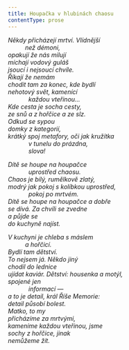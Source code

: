 ```yaml
---
title: Houpačka v hlubinách chaosu
contentType: prose
---
```


<section>

_Někdy přicházejí mrtví. Vlídnější  
          než démoni,  
opakují že nás milují  
míchají vodový guláš  
jsoucí i nejsoucí chvíle.  
Říkají že nemám  
chodit tam za konec, kde bydlí  
nehotový svět, kamenící  
            každou vteřinou…  
Kde cesta je socha cesty,  
ze snů a z hořčice a ze slz.  
Odkud se sypou  
domky z kategorií,  
krátký spoj metafory, oči jak kružítka  
            v tunelu do prázdna,  
            slova!_

</section>

<section>

_Dítě se houpe na houpačce  
            uprostřed chaosu.  
Chaos je bílý, rumělkově zlatý,  
modrý jak pokoj s kolíbkou uprostřed,  
            pokoj po mrtvém.  
Dítě se houpe na houpačce a dobře  
se dívá. Za chvíli se zvedne  
a půjde se  
do kuchyně najíst._

</section>

<section>

_V kuchyni je chleba s máslem  
          a hořčicí.  
Bydlí tam dětství.  
To nejsem já. Někdo jiný  
chodil do lednice  
ujídat kaviár. Dětství: housenka a motýl,  
spojené jen  
            informací —  
a to je detail, král Říše Memorie:  
detail působí bolest.  
Matko, to my  
přicházíme za mrtvými,  
kameníme každou vteřinou, jsme  
sochy z hořčice, jinak  
nemůžeme žít._

</section>
